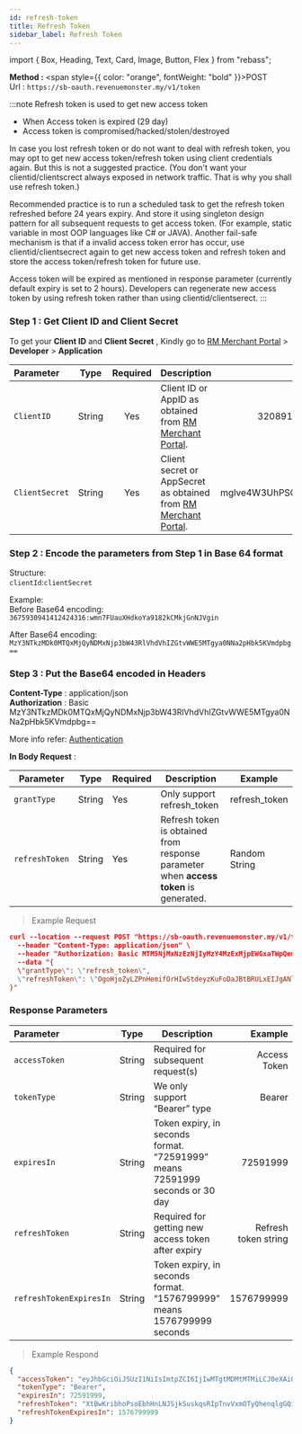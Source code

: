 ```yaml
---
id: refresh-token
title: Refresh Token
sidebar_label: Refresh Token
---
```


import { Box, Heading, Text, Card, Image, Button, Flex } from "rebass";

**Method :** <span style={{ color: "orange", fontWeight: "bold" }}>POST</span><br/>
Url : `https://sb-oauth.revenuemonster.my/v1/token`<br/>

:::note Refresh token is used to get new access token

- When Access token is expired (29 day)
- Access token is compromised/hacked/stolen/destroyed

In case you lost refresh token or do not want to deal with refresh token, you may opt to get new access token/refresh token using client credentials again. But this is not a suggested practice. (You don't want your clientid/clientscrect always exposed in network traffic. That is why you shall use refresh token.)

Recommended practice is to run a scheduled task to get the refresh token refreshed before 24 years expiry. And store it using singleton design pattern for all subsequent requests to get access token. (For example, static variable in most OOP languages like C# or JAVA). Another fail-safe mechanism is that if a invalid access token error has occur, use clientid/clientsecrect again to get new access token and refresh token and store the access token/refresh token for future use.

Access token will be expired as mentioned in response parameter (currently default expiry is set to 2 hours). Developers can regenerate new access token by using refresh token rather than using clientid/clientserect.
:::

### Step 1 : Get Client ID and Client Secret

To get your **Client ID** and **Client Secret** , Kindly go to [RM Merchant Portal](https://merchant.revenuemonster.my/) > **Developer** > **Application**

| Parameter      |  Type  | Required | Description                                                                                            |             Example              |
| :------------- | :----: | :------: | :----------------------------------------------------------------------------------------------------- | :------------------------------: |
| `ClientID`     | String |   Yes    | Client ID or AppID as obtained from [RM Merchant Portal](https://merchant.revenuemonster.my/).         |       3208919753194101125        |
| `ClientSecret` | String |   Yes    | Client secret or AppSecret as obtained from [RM Merchant Portal](https://merchant.revenuemonster.my/). | mglve4W3UhPSGOV7gnwoYKyvbRCe83zZ |

### Step 2 : Encode the parameters from Step 1 in Base 64 format

Structure: <br />
`clientId`:`clientSecret`

Example: <br />
Before Base64 encoding: <br />
`3675930941412424316:wmn7FUauXHdkoYa9182kCMkjGnNJVgin`

After Base64 encoding: <br />
`MzY3NTkzMDk0MTQxMjQyNDMxNjp3bW43RlVhdVhIZGtvWWE5MTgya0NNa2pHbk5KVmdpbg==`

### Step 3 : Put the Base64 encoded in Headers

**Content-Type** : application/json <br />
**Authorization** : Basic MzY3NTkzMDk0MTQxMjQyNDMxNjp3bW43RlVhdVhIZGtvWWE5MTgya0NNa2pHbk5KVmdpbg==

More info refer: [Authentication](https://developer.mozilla.org/en-US/docs/Web/HTTP/Authentication)

**In Body Request** :

| Parameter      | Type   | Required | Description                                                                           | Example       |
| -------------- | ------ | -------- | ------------------------------------------------------------------------------------- | ------------- |
| `grantType`    | String | Yes      | Only support refresh_token                                                            | refresh_token |
| `refreshToken` | String | Yes      | Refresh token is obtained from response parameter when **access token** is generated. | Random String |

> Example Request

```json
curl --location --request POST "https://sb-oauth.revenuemonster.my/v1/token" \
  --header "Content-Type: application/json" \
  --header "Authorization: Basic MTM5NjMxNzEzNjIyMzY4MzExMjpEWGxaTWpQem96dXh2Z2JRRmtYWmFDcnFoRmliS3B4ZQ==" \
  --data "{
  \"grantType\": \"refresh_token\",
  \"refreshToken\": \"OgoHjoZyLZPnHemifOrHIwStdeyzKuFoDaJBtBRULxEIJgANlhsLgFuBFiVTtqiQgmYDOTBkakwXZWfcLqXQTUTiqCpQTAEVHuqshWdiuvtGMIYztLiVfEmLEoXNlALi\"
}"
```

### Response Parameters

| Parameter               |  Type  | Description                                                                  |              Example |
| :---------------------- | :----: | ---------------------------------------------------------------------------- | -------------------: |
| `accessToken`           | String | Required for subsequent request(s)                                           |         Access Token |
| `tokenType`             | String | We only support “Bearer” type                                                |               Bearer |
| `expiresIn`             | String | Token expiry, in seconds format. “72591999” means 72591999 seconds or 30 day |             72591999 |
| `refreshToken`          | String | Required for getting new access token after expiry                           | Refresh token string |
| `refreshTokenExpiresIn` | String | Token expiry, in seconds format. “1576799999” means 1576799999 seconds       |           1576799999 |

> Example Respond

```json
{
  "accessToken": "eyJhbGciOiJSUzI1NiIsImtpZCI6IjIwMTgtMDMtMTMiLCJ0eXAiOiJKV1QifQ.eyJhdWQiOlsiYXBpX2NsaWVudEBFaGNLQzA5QmRYUm9RMnhwWlc1MEVJbmVpOW5mbE9DN0ZRIl0sImV4cCI6MjM0NDQyOTc0OSwiaWF0IjoxNTU2MDI5NzQ5LCJpc3MiOiJodHRwczovL3NiLW9hdXRoLnJldmVudWVtb25zdGVyLm15IiwianRpIjoiRWh3S0VFOUJkWFJvUVdOalpYTnpWRzlyWlc0UXJ1dkxrSUthaU13ViIsIm5iZiI6MTU1NjAyOTc0OSwic3ViIjoiRWhRS0NFMWxjbU5vWVc1MEVKWFZ6ZDN3cmFxVE9SSVFDZ1JWYzJWeUVJeUpxSXp2eU1QVmNRIn0.PL3u_qTOw1c51HWNJsgTVDQBIZssLMRT2Nuo95_qyHHRTOhYz_LPtFdnICabU8P77lBOtZR5rMTuw3jzFFUopu3mCfT6ULzLtbBMVtlwXRdAZAw-kecYIhG5AmkT7H7Iwskvpitkqp1G31xb6PPOEhNTiO3iUY_Q-o3lsjn8uAWdDn7oXdWSmTMCI-1Mo0eYpWIQxsMI6HdQKXzhn1NELE1zvedyUhb6syw3oIocL7yll2eMg_LcYMdTOh26Ae614an8m7zSxgSBydwMHC0gjf7mzYEgqUzJ0M7zg_-vHy67u5UrysXQXDx-1MVHXaetzh3RriCR0R0_qESnIge3SQ",
  "tokenType": "Bearer",
  "expiresIn": 72591999,
  "refreshToken": "XtBwKribhoPsoEbhHnLNJSjkSuskqsRIpTnvVxmOTyQhenqlgGQisbtbpcjcapmhPEaHrJZVbPGvkvaTwWozamuCBUfvWdWQzHJSnjpuurEACugOZssEpUffUSDoSxLz",
  "refreshTokenExpiresIn": 1576799999
}
```
